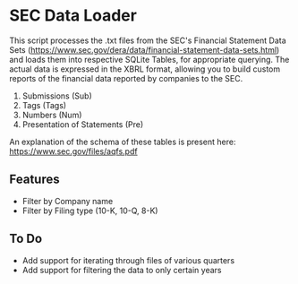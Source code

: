 # SEC Data Loader

This script processes the .txt files from the SEC's Financial Statement Data Sets (https://www.sec.gov/dera/data/financial-statement-data-sets.html) and loads them into respective SQLite Tables, for appropriate querying. The actual data is expressed in the XBRL format, allowing you to build custom reports of the financial data reported by companies to the SEC.

1. Submissions (Sub)
2. Tags (Tags)
3. Numbers (Num)
4. Presentation of Statements (Pre)

An explanation of the schema of these tables is present here:
https://www.sec.gov/files/aqfs.pdf

## Features
- Filter by Company name
- Filter by Filing type (10-K, 10-Q, 8-K)

## To Do
- Add support for iterating through files of various quarters
- Add support for filtering the data to only certain years